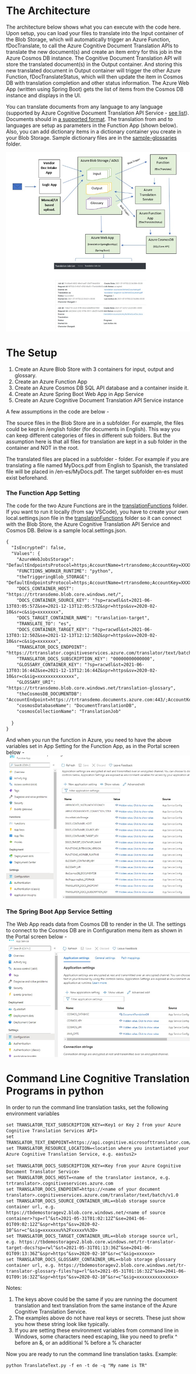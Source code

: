 # The Architecture
The architecture below shows what you can execute with the code here. Upon setup, you can load your files to translate into the Input container of the Blob Storage, which will automatically trigger an Azure Function, fDocTranslate, to call the Azure Cognitive Document Translation APIs to translate the new document(s) and create an item entry for this job in the Azure Cosmos DB instance. The Cognitive Document Translation API will store the translated document(s) in the Output container. And storing this new translated document in Output container will trigger the other Azure Function, fDocTranslateStatus, which will then update the item in Cosmos DB with translation completion and other status information. The Azure Web App (written using Spring Boot) gets the list of items from the Cosmos DB instance and displays in the UI.

You can translate documents from any language to any language (supported by Azure Cognitive Document Translation API Service - [see list][SupportedLanguages]). Documents should in [a supported format][SupportedFormat]. The translation from and to languages are setup as parameters in the Function App (shown below). Also, you can add dictionary items in a dictionary container you create in your Blob Storage. Sample dictionary files are in the [sample-glossaries][GlossaryFolder] folder.

![Architecture URL](/images/architecture.jpg)

# The Setup
1. Create an Azure Blob Store with 3 containers for input, output and glossary.
2. Create an Azure Function App
3. Create an Azure Cosmos DB SQL API database and a container inside it.
4. Create an Azure Spring Boot Web App in App Service
5. Create an Azure Cognitive Document Translation API Service instance

A few assumptions in the code are below - 

The source files in the Blob Store are in a subfolder. For example, the files could be kept in <source container name>/english folder (for documents in English). This way you can keep different categories of files in different sub folders. But the assumption here is that all files for translation are kept in a sub folder in the container and NOT in the root.

The translated files are placed in a subfolder <src language>-<target language> folder. For example if you are translating a file named MyDocs.pdf from English to Spanish, the translated file will be placed in <target container name>/en-es/MyDocs.pdf. The target subfolder en-es must exist beforehand.
 
### The Function App Setting
The code for the two Azure Functions are in the [translationFunctions][translationFunctionsFolder] folder. If you want to run it locally (from say VSCode), you have to create your own local.settings.json file in the [translationFunctions][translationFunctionsFolder] folder so it can connect with the Blob Store, the Azure Cognitive Translation API Service and Cosmos DB. Below is a sample local.settings.json.
```
{
  "IsEncrypted": false,
  "Values": {
    "AzureWebJobsStorage": "DefaultEndpointsProtocol=https;AccountName=trtransdemo;AccountKey=XXXXX==;EndpointSuffix=core.windows.net",
    "FUNCTIONS_WORKER_RUNTIME": "python",
    "theTriggeringBlob_STORAGE": "DefaultEndpointsProtocol=https;AccountName=trtransdemo;AccountKey=XXXXXX==;EndpointSuffix=core.windows.net",
    "DOCS_CONTAINER_HOST": "https://trtransdemo.blob.core.windows.net/",
    "DOCS_CONTAINER_SOURCE_KEY": "?sp=racwdl&st=2021-06-13T03:05:57Z&se=2021-12-13T12:05:57Z&spr=https&sv=2020-02-10&sr=c&sig=xxxxxxxx",
    "DOCS_TARGET_CONTAINER_NAME": "translation-target",
    "TRANSLATE_TO": "es",
    "DOCS_CONTAINER_TARGET_KEY": "?sp=racwdl&st=2021-06-13T03:12:50Z&se=2021-12-13T12:12:50Z&spr=https&sv=2020-02-10&sr=c&sig=xxxxxxx",
    "TRANSLATOR_DOCS_ENDPOINT": "https://trtranslator.cognitiveservices.azure.com/translator/text/batch/v1.0",
    "TRANSLATOR_DOCS_SUBSCRIPTION_KEY": "00000000000000",
    "GLOSSARY_CONTAINER_KEY": "?sp=racwdl&st=2021-06-13T03:16:44Z&se=2021-12-13T12:16:44Z&spr=https&sv=2020-02-10&sr=c&sig=xxxxxxxxxxxxxx",
    "GLOSSARY_URI": "https://trtransdemo.blob.core.windows.net/translation-glossary",
    "theCosmosDB_DOCUMENTDB": "AccountEndpoint=https://trtransdemo.documents.azure.com:443/;AccountKey=xxxxxxxxx==;",
    "cosmosDatabaseName": "DocumentTranslationDB",
    "cosmosCollectionName": "TranslationJob"

  }
}
```
And when you run the function in Azure, you need to have the above variables set in App Setting for the Function App, as in the Portal screen below -
![FuncApp][FuncAppImage]

### The Spring Boot App Service Setting

The Web App reads data from Cosmos DB to render in the UI. The settings to connect to the Cosmos DB are in Configuration menu item as shown in the Portal screen below - 
![AppSetting][AppSettingImage]


# Command Line Cognitive Translation Programs in python

In order to run the command line translation tasks, set the following environment variables 

```
set TRANSLATOR_TEXT_SUBSCRIPTION_KEY=<Key1 or Key 2 from your Azure Cognitive Translation Services API>
set TRANSLATOR_TEXT_ENDPOINT=https://api.cognitive.microsofttranslator.com/
set TRANSLATOR_RESOURCE_LOCATION=<location where you instantiated your Azure Cognitive Translation Service, e.g. eastus2>

set TRANSLATOR_DOCS_SUBSCRIPTION_KEY=<Key from your Azure Cognitive Document Translator Service>
set TRANSLATOR_DOCS_HOST=<name of the translator instance, e.g. trtranslator>.cognitiveservices.azure.com
set TRANSLATOR_DOCS_ENDPOINT=https://<name of your document translator>.cognitiveservices.azure.com/translator/text/batch/v1.0
set TRANSLATOR_DOCS_SOURCE_CONTAINER_URL=<blob storage source container url, e.g. https://tbdemostoragev2.blob.core.windows.net/<name of source container>?sp=rl^&st=2021-05-31T01:02:12Z^&se=2041-06-01T09:02:12Z^&spr=https^&sv=2020-02-10^&sr=c^&sig=xxxxxxu%%2Fxxxxx%%3D>
set TRANSLATOR_DOCS_TARGET_CONTAINER_URL=<blob storage source url, e.g. https://tbdemostoragev2.blob.core.windows.net/tr-translator-target-docs?sp=rwl^&st=2021-05-31T01:13:36Z^&se=2041-06-01T09:13:36Z^&spr=https^&sv=2020-02-10^&sr=c^&sig=xxxxxx>
set TRANSLATOR_DOCS_GLOSSARY_CONTAINER_URL=<blob storage glossary container url, e.g. https://tbdemostoragev2.blob.core.windows.net/tr-translator-glossary-files?sp=rl^&st=2021-05-31T01:16:32Z^&se=2041-06-01T09:16:32Z^&spr=https^&sv=2020-02-10^&sr=c^&sig=xxxxxxxxxxxxxxx>
```
Notes: 
1. The keys above could be the same if you are running the document translation and text translation from the same instance of the Azure Cognitive Translation Service.
2. The examples above do not have real keys or secrets. These just show you how these string look like typically. 
3. If you are setting these environment variables from command line in Windows, some characters need escaping, like you need to prefix ^ before an &, or an additional % before a % character

Now you are ready to run the command line translation tasks.
Example: 
```
python TranslateText.py -f en -t de -q "My name is TR"
```
[translationFunctionsFolder]: <https://github.com/tirtho/CognitiveDocumentTranslationApp/blob/main/translationFunctions>
[GlossaryFolder]: <https://github.com/tirtho/CognitiveDocumentTranslationApp/blob/main/sample-glossaries>
[funcAppImage]: <https://github.com/tirtho/CognitiveDocumentTranslationApp/blob/main/images/FuncApp.jpg>
[AppSettingImage]: <https://github.com/tirtho/CognitiveDocumentTranslationApp/blob/main/images/AppSetting.jpg>
[SupportedLanguages]: <https://docs.microsoft.com/en-us/azure/cognitive-services/translator/language-support>
[SupportedFormat]: <https://docs.microsoft.com/en-us/azure/cognitive-services/translator/document-translation/overview#supported-document-formats>
